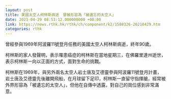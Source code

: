```yaml
---
layout: post
title: 美國太空人柯林斯病逝　曾被形容為「被遺忘的太空人」
date: 2021-04-29 08:53:12.000000000 +08:00
link: https://news.rthk.hk/rthk/ch/component/k2/1588326-20210429.htm
categories: rthk
---
```


曾經參與1969年阿波羅11號登月任務的美國太空人柯林斯病逝，終年90歲。

柯林斯的家人發聲明，表示罹患癌症的柯林斯在當地星期三，在佛羅里達州逝世，表示柯林斯一向以正面的方式，面對生命的挑戰。

柯林斯在1969年，與另外兩名太空人岩士唐及艾德靈參與阿波羅11號登月計畫，岩士唐及艾德靈先後離開飛船，在月球留下足印，柯林斯一直留守指揮艙，經常被外界形容為「被遺忘的太空人」，但他在自傳中透露，對自己的崗位感到非常滿意。
